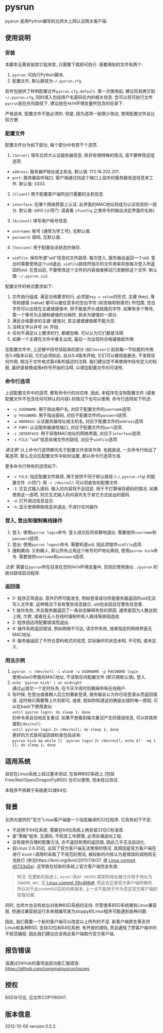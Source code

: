 # pysrun

pysrun 是用Python编写的北师大上网认证网关客户端.


## 使用说明

### 安装

本脚本无需安装其它程序库, 只需要下载即可执行. 需要用到的文件有两个:

1. `pysrun`: 可执行Python脚本,
2. 配置文件, 默认路径为`~/.pysrun.cfg`.

软件包提供了样例配置文件`pysrun.cfg.default`. 第一次使用前, 建议将其拷贝到
`~/.pysrun.cfg`, 同时填入包括用户名密码在内的相关信息.  您可以将可执行文件
`pysrun`放在任何路径下, 建议放在`PATH`环境变量所包含的目录下.

严格说来, 配置文件不是必须的. 但是, 因为选项一般很少改动, 使用配置文件会比较方便.


### 配置文件

配置文件分为如下部分, 每个部分中有若干个选项.

1. `[Server]`
填写北师大认证服务器信息. 除非有很特殊的情况, 请不要修改这组选项.
 * `address`: 服务器IP地址或主机名.  默认值: 172.16.202.201.
 * `port`: 服务器监听端口. 客户端通过向这个端口上监听的服务器发送信息来工作.
 默认值: 3333.
2. `[Client]`
用于配置客户端所运行需要的主机信息.
 * `interface`: 在哪个网络界面上认证. 此界面的MAC地址将成为认证信息的一部分.
 默认值: eth0 (小窍门: 请查看 `ifconfig` 之类命令的输出决定界面的名称).
3. `[Account]`
填写用户帐号信息.
 * `username`: 帐号 (通常为学工号), 无默认值.
 * `password`: 密码, 无默认值.
4. `[Session]`
用于配置会话状态的保存.
 * `uidfile`: 保存所谓"uid"信息的文件路径. 每次登入, 服务器会返回一个uid.
 登出时需要使用这个uid退出. `uidfile`路径所指示的文件用来存放每次登入所返回的uid. 在登出前, 不要修改这个文件的内容或者移动乃至删除这个文件.
 默认值: `~/.pysrun_uid`.

配置文件的格式要求如下:

1. 文件由行组成. 满足合格要求的行, 必须是`key = value`的形式. 主键 (key),
等号和键值 (value) 都可以被任意多的空白字符 (如空格和制表符) 所包围,
空白字符可以出现在主键或键值中, 但不能是开头或结尾的字符.  如果有多个等号,
第一个等号为主键和键值的分隔符, 其余为键值的一部分.
2. 满足合格要求的主键-键值对, 其主键或键值都不能为空.
3. 注释文字以井号 (`#`) 开始.
4. 任何不满足以上要求的行, 都被忽略. 可以认为它们都是注释.
5. 如果一个主键在文件中重复出现, 最后一次出现的合格键值起作用.

在配置文件中, 上述被中括号括起来的部分 (如`[Server]`) 起到每一节标题的作用.
在0.4版本以前, 它们必须如此.  自从0.4版本开始, 它们可以被彻底删去,
不发挥任何作用, 相当于文件格式第4条所描述的注释.
我们建议您不再使用中括号定义的标题, 最好是替换成用`#`符号开始的注释,
以增加配置文件的可读性.


### 命令行选项

上述配置文件中的选项, 都有命令行的对应体.  因此, 本程序在没有配置文件
(或者配置文件不包含任何可辨认的内容) 的情况下也可以使用.  命令行选项如下所述:

* `-u USERNAME`: 用于指出用户名, 对应于配置文件的`username`选项.
* `-p PASSWORD`: 用于指出密码, 对应于配置文件的`password`选项.
* `-a ADDRESS`: 认证服务器地址或主机名, 对应于配置文件的`address`选项
* `-P PORT`: 认证服务器通信端口, 对应于配置文件的`port`选项.
* `-i INTERFACE`: 用于获取MAC地址的网络界面, 对应于`interface`选项.
* `-s FILE`: "uid"信息存储文件的路径, 对应于`uidfile`选项.

*请注意!*  以上命令行选项都优先于配置文件发挥作用.  也就是说,
一旦命令行给出了某选项, 那么无论在配置文件中如何设置, 都以命令行选项为准.

更多命令行特有的选项如下:

* `-c FILE`: 指定配置文件路径, 用于提供不同于默认路径 (`~/.pysrun.cfg`)
的配置文件.  小窍门: 用 `-c /dev/null` 可以彻底告别配置文件.
* `-I`: 交互式输入密码.  输入的内容将不会回显.  用于不打算保存密码的情况.
如果使用这一选项, 则交互式输入的内容优先于其它方式给出的密码.
* `-d`: 打开调试信息显示.
* `-h`: 显示使用帮助信息并退出, 不进行任何操作.


### 登入, 登出和强制离线操作

1. 登入: 使用`pysrun login`命令. 登入成功后将安静地退出.  需要提供`username`和`password`选项.
2. 登出: 使用`pysrun logout`命令.  需要知道uid, 因此须提供`uidfile`选项.
3. 强制离线: 又称踢人, 即让所有占用这个帐号的IP地址离线, 使用`pysrun kick`命令.
需要提供`username`和`password`选项.

*注意:* 需要让`pysrun`所在目录在您的`PATH`环境变量中, 否则应使用类似 `./pysrun`
的绝对路径启动程序.


### 返回值

* 0: 程序正常退出. 意外仍然可能发生, 例如登录成功但是服务器返回的uid无法写入文件里. 这种情况下会有警告信息提示, uid也会回显在警告信息里.
* 1: 操作失败, 并且服务器返回了一条状态解释失败的原因.  通常是因为人数达到上限,
欠费, 或者在无人在线时强制所有人离线等原因造成.
* 2: 程序因选项配置错误而退出.
* 4: 操作系统返回错误, 例如网络不可达, 读文件失败, 或者指定的网络界面无MAC地址.
* 8: 服务器返回了不符合意料格式的信息, 实际操作的状态未知, 不可知, 或未定义.


### 用法示例

1. `pysrun -c /dev/null -i wlan0 -u USERNAME -p PASSWORD login`  
使用wlan0界面的MAC地址, 不读取任何配置文件 (即只用默认值), 登入.
2. `echo 'pysrun kick' | at midnight`  
通过[`at`][at-man]提交一个定时任务, 在今天半夜时刻踢掉所有在线用户.
3. 有时候, 在登出或者踢人后立刻重新登录, 服务器会认为你已经登录从而返回错误.
这时候只需要等上片刻即可, 或者, 假如你知道这的确是出错的唯一原因,
可以在bash下使用类似  
`until pysrun login; do sleep 1; done`  
的命令来自动地反复重试.  如果不想看到每次重试产生的错误信息,
可以将其转接到`/dev/null`:  
`until pysrun login 2> /dev/null; do sleep 1; done`  
更好的方式是将返回值检查包括进来:  
``pysrun kick && while [[ `pysrun login 2> /dev/null; echo $?` -eq 1 ]]; do sleep 1; done``


## 适用系统

目前在Linux系统上经过基本测试. 在各种BSD系统上 (包括Free/Net/Open/DragonFlyBSD)
也可以使用, 但未经过测试.

本程序不依赖于系统是32或64位.


## 背景

北师大提供的"官方"Linux客户端是一个动态编译的32位程序. 它具有如下不足:

* 不适用于64位系统, 需要在64位系统上再安装32位C标准库.
* 是"黑箱"程序, 无源码, 不知其工作原理, 必须诉诸逆向工程.
* 没有提供合理的配置方法, 亦不返回有用的返回值, 因此几乎无法自动化.
* 自Linux 2.6.35后, 出现了官方客户端无法使用的情况. 其原因是官方客户端在进行
`bind()`调用时采取了不规范的用法, 被较新的内核认为是错误的调用而无法执行
(参见https://lkml.org/lkml/2011/7/9/37, 或 [Linux commit d0733d2e][d0733d2e]).
这导致在较新的系统上官方客户端完全失效.

> 附注: 在更新的系统上, `bind()`到`AF_UNSPEC`类型的地址被允许用于地址为`INADDR_ANY`,
见 [Linux commit 29c486df][29c486df], 而这也正是官方客户端所做的.
所以对于此commit以后的内核版本, 上一点不能用于作为否定官方客户端的较强论据.

同时, 北师大也没有给出对各种BSD系统的支持. 尽管很多BSD系统建有Linux兼容层,
但通过兼容层运行本来就编写甚为sloppy的Linux程序可能遇到各种问题.

因此, 我们需要一个新的客户端可以改变以上所列的不足. 新客户端原生蒂支持Linux和各种BSD,
支持32位和64位系统, 有开放的源码, 而且避免了原客户端中的不规范编程.  因此我们建议应该用此客户端取代官方客户端.


## 报告错误

请通过GitHub的事项追踪功能汇报错误: https://github.com/congma/pysrun/issues


## 授权

BSD许可证, 见文件COPYRIGHT.


## 版本信息

2012-10-06 version 0.5.2.


[d0733d2e]: https://github.com/torvalds/linux/commit/d0733d2e29b652b2e7b1438ececa732e4eed98eb "Linux commit d0733d2e29b652b2e7b1438ececa732e4eed98eb"
[29c486df]: https://github.com/torvalds/linux/commit/29c486df6a208432b370bd4be99ae1369ede28d8 "Linux commit 29c486df6a208432b370bd4be99ae1369ede28d8"
[at-man]: http://linux.die.net/man/1/at "Linux manual page for at(1)"

